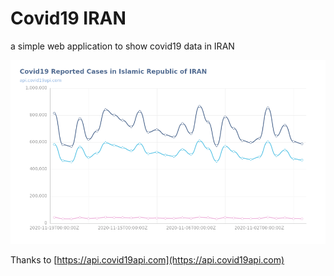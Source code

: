 # Covid19 IRAN
a simple web application to show covid19 data in IRAN
<p align="center"><img src="screenshot-chart.png"></p>

Thanks to [https://api.covid19api.com](https://api.covid19api.com)